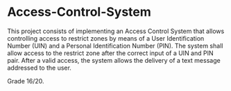 # Access-Control-System

This project consists of implementing an Access Control System that allows controlling access to restrict zones by means of a 
User Identification Number (UIN) and a Personal Identification Number (PIN). The system shall allow access to the restrict zone 
after the correct input of a UIN and PIN pair. After a valid access, the system allows the delivery of a text message addressed to 
the user. 

Grade 16/20.
